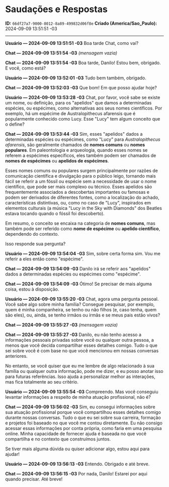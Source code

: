 # Saudações e Respostas

**ID:** `66df27a7-9000-8012-8a89-499832d06f8e`
**Criado (America/Sao_Paulo):** 2024-09-09 13:51:51 -03

---

**Usuário — 2024-09-09 13:51:51 -03**
Boa tarde Chat, como vai?

**Chat — 2024-09-09 13:51:54 -03**
_(mensagem vazia)_

**Chat — 2024-09-09 13:51:54 -03**
Boa tarde, Danilo! Estou bem, obrigado. E você, como está?

**Usuário — 2024-09-09 13:52:01 -03**
Tudo bem também, obrigado.

**Chat — 2024-09-09 13:52:03 -03**
Que bom! Em que posso ajudar hoje?

**Usuário — 2024-09-09 13:53:28 -03**
Chat, por favor, você sabe se existe um nome, ou definição, para os "apelidos" que damos a determinadas espécies, ou espécimes, como alternativas aos seus nomes científicos. Por exemplo, há um espécime de Australopithecus afarensis que é popularmente conhecido como Lucy. Esse "Lucy" tem algum conceito que o define?

**Chat — 2024-09-09 13:53:44 -03**
Sim, esses "apelidos" dados a determinadas espécies ou espécimes, como "Lucy" para *Australopithecus afarensis*, são geralmente chamados de **nomes comuns** ou **nomes populares**. Em paleontologia e arqueologia, quando esses nomes se referem a espécimes específicos, eles também podem ser chamados de **nomes de espécimes** ou **apelidos de espécimes**.

Esses nomes comuns ou populares surgem principalmente por razões de comunicação científica e divulgação para o público leigo, tornando mais fácil se referir a um fóssil ou espécie sem a necessidade de usar o nome científico, que pode ser mais complexo ou técnico. Esses apelidos são frequentemente associados a descobertas importantes ou famosas e podem ser derivados de diferentes fontes, como a localização do achado, características distintivas, ou, como no caso de "Lucy", inspirados em elementos culturais (a música "Lucy in the Sky with Diamonds" dos Beatles estava tocando quando o fóssil foi descoberto).

Em resumo, o conceito se encaixa na categoria de **nomes comuns**, mas também pode ser referido como **nome de espécime** ou **apelido científico**, dependendo do contexto.

Isso responde sua pergunta?

**Usuário — 2024-09-09 13:54:04 -03**
Sim, sobre certa forma sim. Vou me referir a eles então como "espécime".

**Chat — 2024-09-09 13:54:09 -03**
Danilo irá se referir aos "apelidos" dados a determinadas espécies ou espécimes como "espécime".

**Chat — 2024-09-09 13:54:09 -03**
Ótimo! Se precisar de mais alguma coisa, estou à disposição.

**Usuário — 2024-09-09 13:55:20 -03**
Chat, agora uma pergunta pessoal. Você sabe algo sobre minha família? Consegue pesquisar, por exemplo, quem é minha companheira, se tenho ou não filhos (e, caso tenha, quem são eles), ou, ainda, se tenho irmãos ou irmãs e se meus pais estão vivos?

**Chat — 2024-09-09 13:55:27 -03**
_(mensagem vazia)_

**Chat — 2024-09-09 13:55:27 -03**
Danilo, eu não tenho acesso a informações pessoais privadas sobre você ou qualquer outra pessoa, a menos que você decida compartilhar esses detalhes comigo. Tudo o que sei sobre você é com base no que você mencionou em nossas conversas anteriores.

No entanto, se você quiser que eu me lembre de algo relacionado à sua família ou qualquer outra informação, pode me dizer, e eu posso anotar isso para futuras referências. Isso ajuda a personalizar melhor as interações, mas fica totalmente ao seu critério.

**Usuário — 2024-09-09 13:55:54 -03**
Compreendo. Mas você conseguiu levantar informações a respeito de minha atuação profissional, não é?

**Chat — 2024-09-09 13:56:02 -03**
Sim, eu consegui informações sobre sua atuação profissional porque você compartilhou esses detalhes comigo durante nossas conversas. Tudo o que eu sei sobre sua carreira, formação e projetos foi baseado no que você me contou diretamente. Eu não consigo acessar essas informações por conta própria, como faria em uma pesquisa online. Minha capacidade de fornecer ajuda é baseada no que você compartilha e no contexto que construímos juntos.

Se tiver mais alguma dúvida ou quiser adicionar algo, estou aqui para ajudar!

**Usuário — 2024-09-09 13:56:13 -03**
Entendo. Obrigado e até breve.

**Chat — 2024-09-09 13:56:15 -03**
Por nada, Danilo! Estarei por aqui quando precisar. Até breve!
